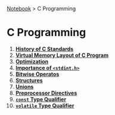 <a href="../">Notebook</a> > C Programming

# C Programming



1. **<a href="./history-of-c-standards">History of C Standards</a>**
2. **<a href="./virtual-memory-layout-of-c-program">Virtual Memory Layout of C Program</a>**
3. **<a href="./optimization">Optimization</a>**
4. **<a href="./importance-of-stdint-h">Importance of `<stdint.h>`</a>**
5. **<a href="./bitwise-operators">Bitwise Operatos</a>**
6. **<a href="./structures">Structures</a>**
7. **<a href="./unions">Unions</a>**
8. **<a href="./preprocessor-directives">Preprocessor Directives</a>**
9. **<a href="./const-type-qualifier">`const` Type Qualifier</a>**
10. **<a href="./volatile-type-qualifier">`volatile` Type Qualifier</a>**


